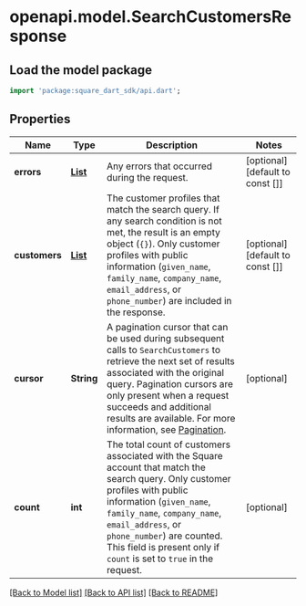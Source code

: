 # openapi.model.SearchCustomersResponse

## Load the model package
```dart
import 'package:square_dart_sdk/api.dart';
```

## Properties
Name | Type | Description | Notes
------------ | ------------- | ------------- | -------------
**errors** | [**List<Error>**](Error.md) | Any errors that occurred during the request. | [optional] [default to const []]
**customers** | [**List<Customer>**](Customer.md) | The customer profiles that match the search query. If any search condition is not met, the result is an empty object (`{}`). Only customer profiles with public information (`given_name`, `family_name`, `company_name`, `email_address`, or `phone_number`) are included in the response. | [optional] [default to const []]
**cursor** | **String** | A pagination cursor that can be used during subsequent calls to `SearchCustomers` to retrieve the next set of results associated with the original query. Pagination cursors are only present when a request succeeds and additional results are available.  For more information, see [Pagination](https://developer.squareup.com/docs/build-basics/common-api-patterns/pagination). | [optional] 
**count** | **int** | The total count of customers associated with the Square account that match the search query. Only customer profiles with public information (`given_name`, `family_name`, `company_name`, `email_address`, or `phone_number`) are counted. This field is present only if `count` is set to `true` in the request. | [optional] 

[[Back to Model list]](../README.md#documentation-for-models) [[Back to API list]](../README.md#documentation-for-api-endpoints) [[Back to README]](../README.md)


